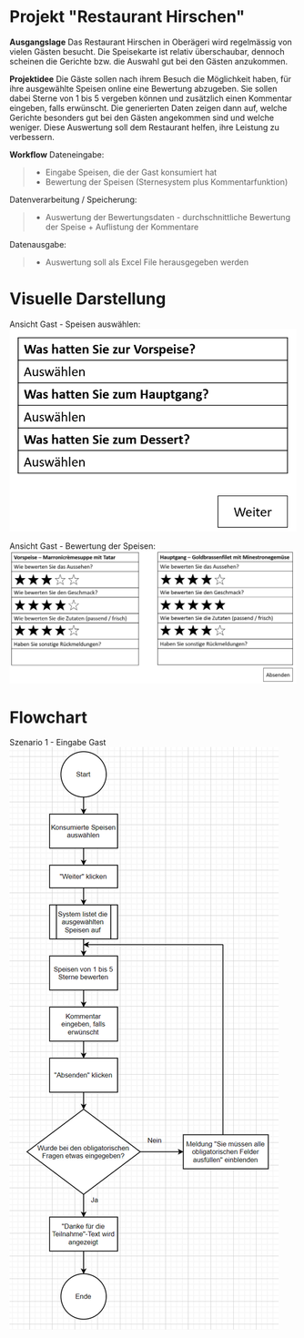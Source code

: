 # Projekt "Restaurant Hirschen"

**Ausgangslage**
Das Restaurant Hirschen in Oberägeri wird regelmässig von vielen Gästen besucht. Die Speisekarte ist relativ überschaubar, dennoch scheinen die Gerichte bzw. die Auswahl gut bei den Gästen anzukommen.


**Projektidee**
Die Gäste sollen nach ihrem Besuch die Möglichkeit haben, für ihre ausgewählte Speisen online eine Bewertung abzugeben. Sie sollen dabei Sterne von 1 bis 5 vergeben können und zusätzlich einen Kommentar eingeben, falls erwünscht. Die generierten Daten zeigen dann auf, welche Gerichte besonders gut bei den Gästen angekommen sind und welche weniger. Diese Auswertung soll dem Restaurant helfen, ihre Leistung zu verbessern.


**Workflow**
Dateneingabe: 
> * Eingabe Speisen, die der Gast konsumiert hat
> * Bewertung der Speisen (Sternesystem plus Kommentarfunktion)
	
Datenverarbeitung / Speicherung:
> * Auswertung der Bewertungsdaten - durchschnittliche Bewertung der Speise + Auflistung der Kommentare
	
Datenausgabe:
> * Auswertung soll als Excel File herausgegeben werden


# Visuelle Darstellung
Ansicht Gast - Speisen auswählen:
![Bild1](Bild1.png)

Ansicht Gast - Bewertung der Speisen:
![Bild2](Bild2.png)


# Flowchart
Szenario 1 - Eingabe Gast
![Szenario1](Szenario1.png)


    
